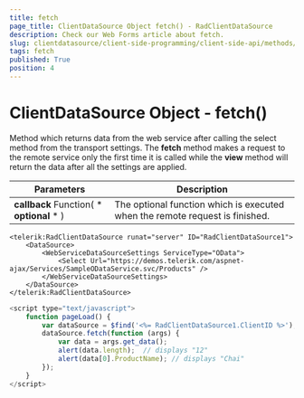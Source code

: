 ```yaml
---
title: fetch
page_title: ClientDataSource Object fetch() - RadClientDataSource
description: Check our Web Forms article about fetch.
slug: clientdatasource/client-side-programming/client-side-api/methods/fetch
tags: fetch
published: True
position: 4
---
```


# ClientDataSource Object - fetch()



Method which returns data from the web service after calling the select method from the transport settings. The **fetch** method makes a request to the remote service only the first time it is called while the **view** method will return the data after all the settings are applied.


|  **Parameters**  |  **Description**  |
| ------ | ------ |
| **callback** Function( * **optional** * )|The optional function which is executed when the remote request is finished.|

````ASPNET
<telerik:RadClientDataSource runat="server" ID="RadClientDataSource1">
    <DataSource>
        <WebServiceDataSourceSettings ServiceType="OData">
            <Select Url="https://demos.telerik.com/aspnet-ajax/Services/SampleODataService.svc/Products" />
        </WebServiceDataSourceSettings>
    </DataSource>
</telerik:RadClientDataSource>
````



````JavaScript
<script type="text/javascript"> 
    function pageLoad() {
        var dataSource = $find('<%= RadClientDataSource1.ClientID %>');
        dataSource.fetch(function (args) {
            var data = args.get_data();
            alert(data.length);  // displays "12"
            alert(data[0].ProductName); // displays "Chai"
        });
    }
</script>
````


